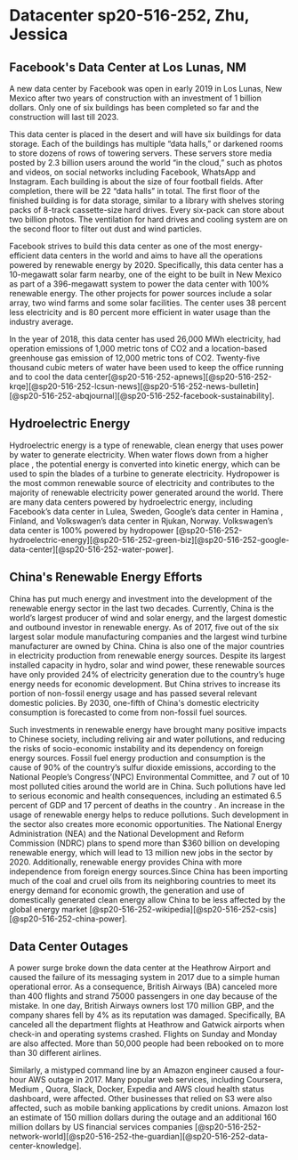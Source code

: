 # Datacenter sp20-516-252, Zhu, Jessica
## Facebook's Data Center at Los Lunas, NM 
 
A new data center by Facebook was open in early 2019 in Los Lunas, New Mexico after two years of construction with an investment of 1 billion dollars. Only one of six buildings has been completed so far and the construction will last till 2023.

This data center is placed in the desert and will have six buildings for data storage. Each of the buildings has multiple “data halls,” or darkened rooms to store dozens of rows of towering servers. These servers store media posted by 2.3 billion users around the world “in the cloud,” such as photos and videos, on social networks including Facebook, WhatsApp and Instagram. Each building is about the size of four football fields. After completion, there will be 22 “data halls” in total. The first floor of the finished building is for data storage, similar to a library with shelves storing packs of 8-track cassette-size hard drives. Every six-pack can store about two billion photos. The ventilation for hard drives and cooling system are on the second floor to filter out dust and wind particles.

Facebook strives to build this data center as one of the most energy-efficient data centers in the world and aims to have all the operations powered by renewable energy by 2020. Specifically, this data center has a 10-megawatt solar farm nearby, one of the eight to be built in New Mexico as part of a 396-megawatt system to power the data center with 100% renewable energy. The other projects for power sources include a solar array, two wind farms and some solar facilities. The center uses 38 percent less electricity and is 80 percent more efficient in water usage than the industry average.

In the year of 2018, this data center has used 26,000 MWh electricity, had
 operation emissions of 1,000 metric tons of CO2 and a location-based
  greenhouse gas emission of 12,000 metric tons of CO2. Twenty-five thousand
   cubic meters of water have been used to keep the office running and to
    cool the data center[@sp20-516-252-apnews][@sp20-516-252-krqe][@sp20-516-252-lcsun-news][@sp20-516-252-news-bulletin][@sp20-516-252-abqjournal][@sp20-516-252-facebook-sustainability].

## Hydroelectric Energy

Hydroelectric energy is a type of renewable, clean energy that uses power by
 water to generate electricity. When water flows down from a higher place
 , the potential energy is converted into kinetic energy, which can be used
  to spin the blades of a turbine to generate electricity. Hydropower is the
   most common renewable source of electricity and contributes to the
    majority of renewable electricity power generated around the world. There
     are many data centers powered by hydroelectric energy, including
      Facebook’s data center in Lulea, Sweden, Google’s data center in Hamina
      , Finland, and Volkswagen’s data center in Rjukan, Norway. Volkswagen’s
       data center is 100% powered by hydropower [@sp20-516-252-hydroelectric-energy][@sp20-516-252-green-biz][@sp20-516-252-google-data-center][@sp20-516-252-water-power].

## China's Renewable Energy Efforts

China has put much energy and investment into the development of the renewable energy sector in the last two decades. Currently, China is the world’s largest producer of wind and solar energy, and the largest domestic and outbound investor in renewable energy. As of 2017, five out of the six largest solar module manufacturing companies and the largest wind turbine manufacturer are owned by China. China is also one of the major countries in electricity production from renewable energy sources. Despite its largest installed capacity in hydro, solar and wind power, these renewable sources have only provided 24% of electricity generation due to the country’s huge energy needs for economic development. But China strives to increase its portion of non-fossil energy usage and has passed several relevant domestic policies.
By 2030, one-fifth of China's domestic electricity consumption is forecasted to come from non-fossil fuel sources.

Such investments in renewable energy have brought many positive impacts to
 Chinese society, including reliving air and water pollutions, and reducing
  the risks of socio-economic instability and its dependency on foreign
   energy sources. Fossil fuel energy production and consumption is the cause
    of 90% of the country’s sulfur dioxide emissions, according to the
     National People’s Congress’(NPC) Environmental Committee, and 7 out of
      10 most polluted cities around the world are in China. Such pollutions
       have led to serious economic and health consequences, including an
        estimated 6.5 percent of GDP and 17 percent of deaths in the country
        . An increase in the usage of renewable energy helps to reduce
         pollutions. Such development in the sector also creates more economic opportunities. The National Energy Administration (NEA) and the National Development and Reform Commission (NDRC) plans to spend more than $360 billion on developing renewable energy, which will lead to 13 million new jobs in the sector by 2020. Additionally, renewable energy provides China with more independence from foreign energy sources.Since China has been importing much of the coal and cruel oils from its neighboring countries to meet its energy demand for economic growth, the generation and use of domestically generated clean energy allow China to be less affected by the global energy market [@sp20-516-252-wikipedia][@sp20-516-252-csis][@sp20-516-252-china-power].

## Data Center Outages

A power surge broke down the data center at the Heathrow Airport and caused the failure of its messaging system in 2017 due to a simple human operational error. As a consequence, British Airways (BA) canceled more than 400 flights and strand 75000 passengers in one day because of the mistake. In one day, British Airways owners lost 170 million GBP, and the company shares fell by 4% as its reputation was damaged. Specifically, BA canceled all the department flights at Heathrow and Gatwick airports when check-in and operating systems crashed. Flights on Sunday and Monday are also affected. More than 50,000 people had been rebooked on to more than 30 different airlines.

Similarly, a mistyped command line by an Amazon engineer caused a four-hour
 AWS outage in 2017. Many popular web services, including Coursera, Medium
 , Quora, Slack, Docker, Expedia and AWS cloud health status dashboard, were
  affected. Other businesses that relied on S3 were also affected, such as
   mobile banking applications by credit unions. Amazon lost an estimate of
    150 million dollars during the outage and an additional 160 million
     dollars by US financial services companies [@sp20-516-252-network-world][@sp20-516-252-the-guardian][@sp20-516-252-data-center-knowledge].
